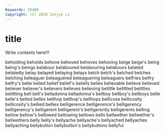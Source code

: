 ```yaml
---
Keywords: 28480
Copyright: (C) 2020 Junjie Li
---
```


# title

Write contents here!!!

beholding 
beholds 
behove 
behoved 
behoves 
behoving 
beige 
beige's
being 
being's 
beings 
belabour 
belaboured 
belabouring 
belabours 
belated 
belatedly 
belay
belayed 
belaying 
belays 
belch 
belch's 
belched 
belches 
belching 
beleaguer 
beleaguered
beleaguering 
beleaguers 
belfries 
belfry 
belfry's 
belie 
belied 
belief 
belief's 
beliefs
belies 
believable 
believe 
believed 
believer 
believer's 
believers 
believes 
believing 
belittle
belittled 
belittles 
belittling 
bell 
bell's 
belladonna 
belladonna's 
bellboy 
bellboy's 
bellboys
belle 
belle's 
belled 
belles 
bellhop 
bellhop's 
bellhops 
bellicose 
bellicosity 
bellicosity's
bellied 
bellies 
belligerence 
belligerence's 
belligerency 
belligerency's 
belligerent 
belligerent's 
belligerently 
belligerents
belling 
bellow 
bellow's 
bellowed 
bellowing 
bellows 
bells 
bellwether 
bellwether's 
bellwethers
belly 
belly's 
bellyache 
bellyache's 
bellyached 
bellyaches 
bellyaching 
bellybutton 
bellybutton's 
bellybuttons
bellyful 

